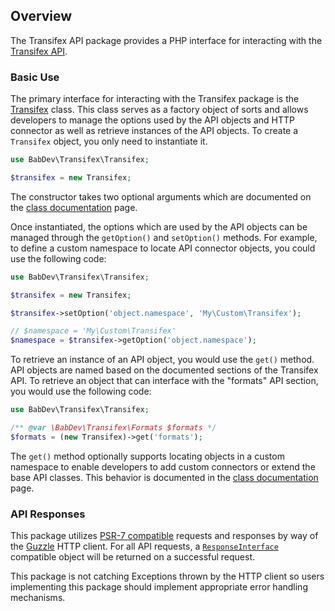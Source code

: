 ## Overview

The Transifex API package provides a PHP interface for interacting with the [Transifex API](http://docs.transifex.com/api/).

### Basic Use

The primary interface for interacting with the Transifex package is the [Transifex](classes/Transifex.md) class. This class serves as a factory object of sorts and allows developers to manage the options used by the API objects and HTTP connector as well as retrieve instances of the API objects. To create a `Transifex` object, you only need to instantiate it.

```php
use BabDev\Transifex\Transifex;

$transifex = new Transifex;
```

The constructor takes two optional arguments which are documented on the [class documentation](classes/Transifex.md) page.

Once instantiated, the options which are used by the API objects can be managed through the `getOption()` and `setOption()` methods. For example, to define a custom namespace to locate API connector objects, you could use the following code:

```php
use BabDev\Transifex\Transifex;

$transifex = new Transifex;

$transifex->setOption('object.namespace', 'My\Custom\Transifex');

// $namespace = 'My\Custom\Transifex'
$namespace = $transifex->getOption('object.namespace');
```

To retrieve an instance of an API object, you would use the `get()` method. API objects are named based on the documented sections of the Transifex API. To retrieve an object that can interface with the "formats" API section, you would use the following code:

```php
use BabDev\Transifex\Transifex;

/** @var \BabDev\Transifex\Formats $formats */
$formats = (new Transifex)->get('formats');
```

The `get()` method optionally supports locating objects in a custom namespace to enable developers to add custom connectors or extend the base API classes. This behavior is documented in the [class documentation](classes/Transifex.md) page.

### API Responses

This package utilizes [PSR-7 compatible](http://www.php-fig.org/psr/psr-7/) requests and responses by way of the [Guzzle]((https://github.com/guzzle/guzzle)) HTTP client. For all API requests, a [`ResponseInterface`](http://www.php-fig.org/psr/psr-7/#3-3-psr-http-message-responseinterface) compatible object will be returned on a successful request.

This package is not catching Exceptions thrown by the HTTP client so users implementing this package should implement appropriate error handling mechanisms.
